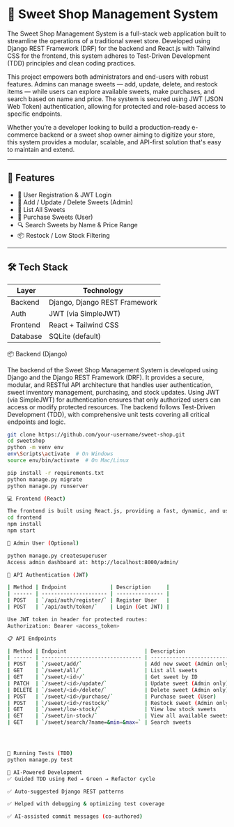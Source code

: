 # 🍭 Sweet Shop Management System

The Sweet Shop Management System is a full-stack web application built to streamline the operations of a traditional sweet store. Developed using Django REST Framework (DRF) for the backend and React.js with Tailwind CSS for the frontend, this system adheres to Test-Driven Development (TDD) principles and clean coding practices.

This project empowers both administrators and end-users with robust features. Admins can manage sweets — add, update, delete, and restock items — while users can explore available sweets, make purchases, and search based on name and price. The system is secured using JWT (JSON Web Token) authentication, allowing for protected and role-based access to specific endpoints.

Whether you’re a developer looking to build a production-ready e-commerce backend or a sweet shop owner aiming to digitize your store, this system provides a modular, scalable, and API-first solution that's easy to maintain and extend.


---

## 🚀 Features

- 🔐 User Registration & JWT Login
- 🍬 Add / Update / Delete Sweets (Admin)
- 📃 List All Sweets
- 🛒 Purchase Sweets (User)
- 🔍 Search Sweets by Name & Price Range
- 📦 Restock / Low Stock Filtering

---

## 🛠️ Tech Stack

| Layer     | Technology               |
|-----------|--------------------------|
| Backend   | Django, Django REST Framework |
| Auth      | JWT (via SimpleJWT)      |
| Frontend  | React + Tailwind CSS     |
| Database  | SQLite (default)         |


📦 Backend (Django)

The backend of the Sweet Shop Management System is developed using Django and the Django REST Framework (DRF). It provides a secure, modular, and RESTful API architecture that handles user authentication, sweet inventory management, purchasing, and stock updates. Using JWT (via SimpleJWT) for authentication ensures that only authorized users can access or modify protected resources. The backend follows Test-Driven Development (TDD), with comprehensive unit tests covering all critical endpoints and logic.

```bash
git clone https://github.com/your-username/sweet-shop.git
cd sweetshop
python -m venv env
env\Scripts\activate  # On Windows
source env/bin/activate  # On Mac/Linux

pip install -r requirements.txt
python manage.py migrate
python manage.py runserver

💻 Frontend (React)

The frontend is built using React.js, providing a fast, dynamic, and user-friendly interface for the sweet shop. Styled with Tailwind CSS, the UI is clean, responsive, and easily customizable. The frontend interacts with the backend API to support user registration/login, sweet browsing, purchasing, and admin controls. It consumes the DRF API through Axios and includes real-time feedback (e.g., toast messages) for smooth user interaction.
cd frontend
npm install
npm start

👑 Admin User (Optional)

python manage.py createsuperuser
Access admin dashboard at: http://localhost:8000/admin/

🔐 API Authentication (JWT)

| Method | Endpoint              | Description     |
| ------ | --------------------- | --------------- |
| POST   | `/api/auth/register/` | Register User   |
| POST   | `/api/auth/token/`    | Login (Get JWT) |

Use JWT token in header for protected routes:
Authorization: Bearer <access_token>

📋 API Endpoints

| Method | Endpoint                         | Description                |
| ------ | -------------------------------- | -------------------------- |
| POST   | `/sweet/add/`                    | Add new sweet (Admin only) |
| GET    | `/sweet/all/`                    | List all sweets            |
| GET    | `/sweet/<id>/`                   | Get sweet by ID            |
| PATCH  | `/sweet/<id>/update/`            | Update sweet (Admin only)  |
| DELETE | `/sweet/<id>/delete/`            | Delete sweet (Admin only)  |
| POST   | `/sweet/<id>/purchase/`          | Purchase sweet (User)      |
| POST   | `/sweet/<id>/restock/`           | Restock sweet (Admin only) |
| GET    | `/sweet/low-stock/`              | View low stock sweets      |
| GET    | `/sweet/in-stock/`               | View all available sweets  |
| GET    | `/sweet/search/?name=&min=&max=` | Search sweets              |




🧪 Running Tests (TDD)
python manage.py test

🤖 AI-Powered Development
✅ Guided TDD using Red → Green → Refactor cycle

✅ Auto-suggested Django REST patterns

✅ Helped with debugging & optimizing test coverage

✅ AI-assisted commit messages (co-authored)
